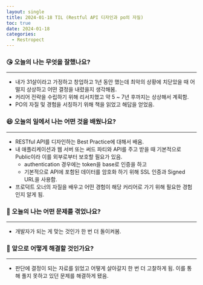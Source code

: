 ```yaml
---
layout: single
title: 2024-01-18 TIL (Restful API 디자인과 po의 자질)
toc: true
date: 2024-01-18
categories:
  - Restropect
---
```


### 😘 오늘의 나는 무엇을 잘했나요?

---

- 내가 31살이라고 가정하고 창업하고 1년 동안 했는데 최악의 상황에 치닫았을 때 어떨지 상상하고 어떤 결정을 내렸을지 생각해봄.
- 커리어 전략을 수립하기 위해 리서치했고 약 5 ~ 7년 후까지는 상상해서 계획함.
- PO의 자질 및 경험을 서칭하기 위해 책을 읽었고 해답을 얻었음.

### 😆 오늘의 일에서 나는 어떤 것을 배웠나요?

---

- RESTful API를 디자인하는 Best Practice에 대해서 배움.
- 내 애플리케이션과 웹 서버 또는 써드 파티와 API를 주고 받을 때 기본적으로 Public이라 이를 외부로부터 보호할 필요가 있음.
  - authentication 경우에는 token을 base로 인증을 하고
  - 기본적으로 API에 포함된 데이터를 암호화 하기 위해 SSL 인증과 Signed URL을 사용함.
- 프로덕트 오너의 자질을 배우고 어떤 경험이 해당 커리어로 가기 위해 필요한 경험인지 알게 됨.

### 🤢 오늘의 나는 어떤 문제를 겪었나요?

---

- 개발자가 되는 게 맞는 것인가 한 번 더 돌이켜봄.

### 🤩 앞으로 어떻게 해결할 것인가요?

---

- 판단에 결정이 되는 자료를 읽었고 어떻게 살아갈지 한 번 더 고찰하게 됨. 이를 통해 풀지 못하고 있던 문제를 해결하게 됐음.
